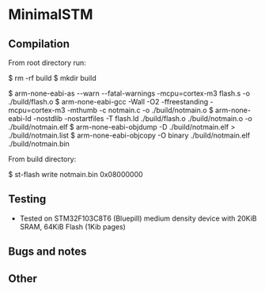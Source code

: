 
# MinimalSTM #  


## Compilation ## 

From root directory run: 

$ rm -rf build
$ mkdir build

$ arm-none-eabi-as --warn --fatal-warnings -mcpu=cortex-m3 flash.s -o ./build/flash.o
$ arm-none-eabi-gcc -Wall -O2 -ffreestanding -mcpu=cortex-m3 -mthumb -c notmain.c -o ./build/notmain.o
$ arm-none-eabi-ld -nostdlib -nostartfiles -T flash.ld ./build/flash.o ./build/notmain.o -o ./build/notmain.elf
$ arm-none-eabi-objdump -D ./build/notmain.elf > ./build/notmain.list
$ arm-none-eabi-objcopy -O binary ./build/notmain.elf ./build/notmain.bin

From build directory: 

$ st-flash write notmain.bin 0x08000000




## Testing ## 
- Tested on  STM32F103C8T6 (Bluepill) medium density device with 20KiB SRAM, 64KiB Flash (1Kib pages)

## Bugs and notes ## 



## Other ##